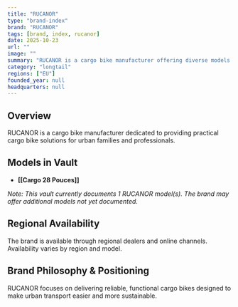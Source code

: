 ```yaml
---
title: "RUCANOR"
type: "brand-index"
brand: "RUCANOR"
tags: [brand, index, rucanor]
date: 2025-10-23
url: ""
image: ""
summary: "RUCANOR is a cargo bike manufacturer offering diverse models for families and professionals."
category: "longtail"
regions: ["EU"]
founded_year: null
headquarters: null
---
```


## Overview

RUCANOR is a cargo bike manufacturer dedicated to providing practical cargo bike solutions for urban families and professionals.

## Models in Vault

- **[[Cargo 28 Pouces]]**

_Note: This vault currently documents 1 RUCANOR model(s). The brand may offer additional models not yet documented._

## Regional Availability

The brand is available through regional dealers and online channels. Availability varies by region and model.

## Brand Philosophy & Positioning

RUCANOR focuses on delivering reliable, functional cargo bikes designed to make urban transport easier and more sustainable.
